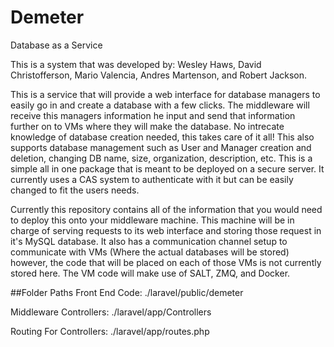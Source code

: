 # Demeter
Database as a Service

This is a system that was developed by: Wesley Haws, David Christofferson, Mario Valencia, Andres Martenson, and Robert Jackson.

This is a service that will provide a web interface for database managers to easily go in and create a database with a few clicks. The middleware will receive this managers information he input and send that information further on to VMs where they will make the database. No intrecate knowledge of database creation needed, this takes care of it all! This also supports database management such as User and Manager creation and deletion, changing DB name, size, organization, description, etc. This is a simple all in one package that is meant to be deployed on a secure server. It currently uses a CAS system to authenticate with it but can be easily changed to fit the users needs.

Currently this repository contains all of the information that you would need to deploy this onto your middleware machine. This machine will be in charge of serving requests to its web interface and storing those request in it's MySQL database. It also has a communication channel setup to communicate with VMs (Where the actual databases will be stored) however, the code that will be placed on each of those VMs is not currently stored here. The VM code will make use of SALT, ZMQ, and Docker.

##Folder Paths
Front End Code: ./laravel/public/demeter

Middleware Controllers: ./laravel/app/Controllers

Routing For Controllers: ./laravel/app/routes.php
